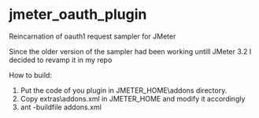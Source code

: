 # jmeter_oauth_plugin
Reincarnation of oauth1 request sampler for JMeter

Since the older version of the sampler had been working untill JMeter 3.2 I decided to revamp it in my repo

How to build:

1) Put the code of you plugin in JMETER_HOME\addons directory.
2) Copy extras\addons.xml in JMETER_HOME and modify it accordingly
3) ant -buildfile addons.xml
	
